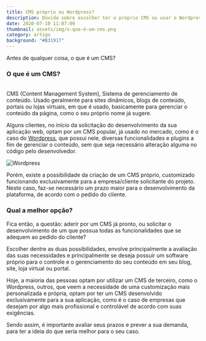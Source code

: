 ```yaml
---
title: CMS próprio ou Wordpress?
description: Dúvida sobre escolher ter o próprio CMS ou usar o Wordpress
date: 2020-07-10 11:07:09
thumbnail: assets/img/o-que-é-um-cms.png
category: artigo
background: "#B31917"
---
```

Antes de qualquer coisa, o que é um CMS?

### O que é um CMS?

\
CMS (Content Management System), Sistema de gerenciamento de conteúdo. Usado geralmente para sites dinâmicos, blogs de conteúdo, portais ou lojas virtuais, em que é usado, basicamente para gerenciar o conteúdo da página, como o seu próprio nome já sugere.

Alguns clientes, no início da solicitação do desenvolvimento da sua aplicação web, optam por um CMS popular, já usado no mercado, como é o caso do [Wordpress](https://br.wordpress.org/), que possui nele, diversas funcionalidades e plugins a fim de gerenciar o conteúdo, sem que seja necessário alteração alguma no código pelo desenvolvedor.

![Wordpress](assets/img/cms-.png "Wordpress")

Porém, existe a possibilidade da criação de um CMS próprio, customizado funcionando exclusivamente para a empresa/cliente solicitante do projeto. Neste caso, faz-se necessário um prazo maior para o desenvolvimento da plataforma, de acordo com o pedido do cliente. 

### Qual a melhor opção?

Fica então, a questão: aderir por um CMS já pronto, ou solicitar o desenvolvimento de um que possua todas as funcionalidades que se adequem ao pedido do cliente?

Escolher dentre as duas possibilidades, envolve principalmente a avaliação das suas necessidades e principalmente se deseja possuir um software próprio para o controle e o gerenciamento do seu conteúdo em seu blog, site, loja virtual ou portal.

Hoje, a maioria das pessoas optam por utilizar um CMS de terceiro, como o Wordpress, outros, que veem a necessidade de uma customização mais personalizada e própria, optam por ter um CMS desenvolvido exclusivamente para a sua aplicação, como é o caso de empresas que desejam por algo mais profissional e controlável de acordo com suas exigências. 

Sendo assim, é importante avaliar seus prazos e prever a sua demanda, para ter a ideia do que seria melhor para o seu caso.